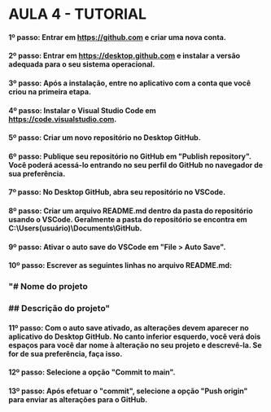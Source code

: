 # AULA 4 - TUTORIAL

#### 1º passo: Entrar em https://github.com e criar uma nova conta.

#### 2º passo: Entrar em https://desktop.github.com e instalar a versão adequada para o seu sistema operacional.

#### 3º passo: Após a instalação, entre no aplicativo com a conta que você criou na primeira etapa.

#### 4º passo: Instalar o Visual Studio Code em https://code.visualstudio.com.

#### 5º passo: Criar um novo repositório no Desktop GitHub.

#### 6º passo: Publique seu repositório no GitHub em "Publish repository". Você poderá acessá-lo entrando no seu perfil do GitHub no navegador de sua preferência.

#### 7º passo: No Desktop GitHub, abra seu repositório no VSCode.

#### 8º passo: Criar um arquivo README.md dentro da pasta do repositório usando o VSCode. Geralmente a pasta do repositório se encontra em C:\Users\(usuário)\Documents\GitHub.

#### 9º passo: Ativar o auto save do VSCode em "File > Auto Save".

#### 10º passo: Escrever as seguintes linhas no arquivo README.md:

### "# Nome do projeto
### 
### ## Descrição do projeto"

#### 11º passo: Com o auto save ativado, as alterações devem aparecer no aplicativo do Desktop GitHub. No canto inferior esquerdo, você verá dois espaços para você dar nome à alteração no seu projeto e descrevê-la. Se for de sua preferência, faça isso.

#### 12º passo: Selecione a opção "Commit to main".

#### 13º passo: Após efetuar o "commit", selecione a opção "Push origin" para enviar as alterações para o GitHub.